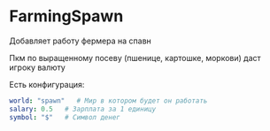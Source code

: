 # FarmingSpawn
Добавляет работу фермера на спавн

Пкм по выращенному посеву (пшенице, картошке, моркови) даст игроку валюту

Есть конфигурация:
```yml
world: "spawn"   # Мир в котором будет он работать
salary: 0.5   # Зарплата за 1 единицу
symbol: "$"   # Символ денег
```
